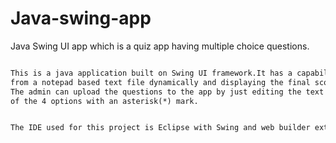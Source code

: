 # Java-swing-app

Java Swing UI app which is a quiz app having multiple choice questions.

```markdown

This is a java application built on Swing UI framework.It has a capability of loading multiple choice questions
from a notepad based text file dynamically and displaying the final score based on what user may have choosen.
The admin can upload the questions to the app by just editing the text file and marking the correct answer out 
of the 4 options with an asterisk(*) mark.


The IDE used for this project is Eclipse with Swing and web builder extensions.

```




